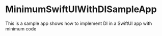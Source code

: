 # MinimumSwiftUIWithDISampleApp
This is a sample app shows how to implement DI in a SwiftUI app with minimum code
